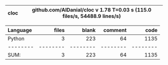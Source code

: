 cloc|github.com/AlDanial/cloc v 1.78  T=0.03 s (115.0 files/s, 54488.9 lines/s)
--- | ---

Language|files|blank|comment|code
:-------|-------:|-------:|-------:|-------:
Python|3|223|64|1135
--------|--------|--------|--------|--------
SUM:|3|223|64|1135
